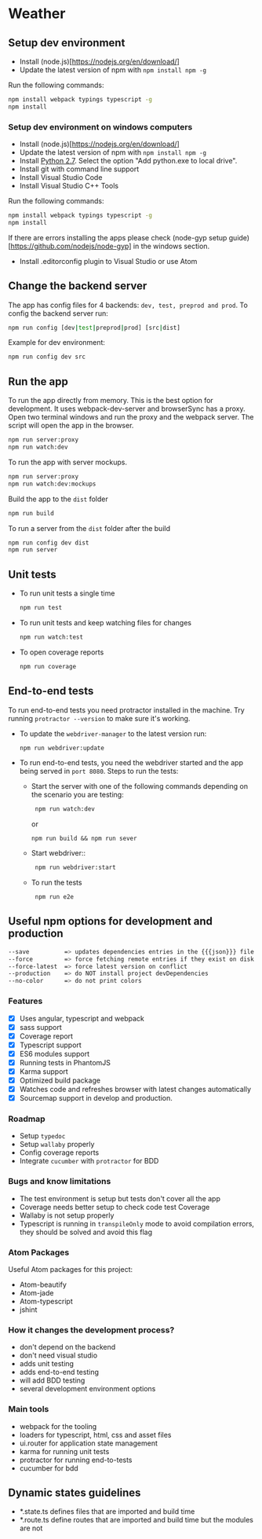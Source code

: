 # Weather

## Setup dev environment

- Install (node.js)[https://nodejs.org/en/download/]
- Update the latest version of npm with `npm install npm -g`

Run the following commands:

```sh
npm install webpack typings typescript -g
npm install
```

### Setup dev environment on windows computers

- Install (node.js)[https://nodejs.org/en/download/]
- Update the latest version of npm with `npm install npm -g`
- Install [Python 2.7](https://www.python.org/ftp/python/2.7.11/python-2.7.11.amd64.msi). Select the option "Add python.exe to local drive".
- Install git with command line support
- Install Visual Studio Code
- Install Visual Studio C++ Tools

Run the following commands:

```sh
npm install webpack typings typescript -g
npm install
```

If there are errors installing the apps please check (node-gyp setup guide)[https://github.com/nodejs/node-gyp] in the windows section.

- Install .editorconfig plugin to Visual Studio or use Atom

## Change the backend server

The app has config files for 4 backends: `dev, test, preprod and prod`.
To config the backend server run:

```sh
npm run config [dev|test|preprod|prod] [src|dist]
```

Example for dev environment:

```sh
npm run config dev src
```

## Run the app

To run the app directly from memory. This is the best option for development. It uses webpack-dev-server and browserSync has a proxy. Open two terminal windows and run the proxy and the webpack server. The script will open the app in the browser.

```sh
npm run server:proxy
npm run watch:dev
```

To run the app with server mockups.

```sh
npm run server:proxy
npm run watch:dev:mockups
```

Build the app to the `dist` folder

```sh
npm run build
```

To run a server from the `dist` folder after the build

```sh  
npm run config dev dist
npm run server
```

## Unit tests
- To run unit tests a single time

  ```sh
  npm run test
  ```

- To run unit tests and keep watching files for changes

  ```sh
  npm run watch:test
  ```

- To open coverage reports

  ```sh
  npm run coverage
  ```

## End-to-end tests
To run end-to-end tests you need protractor installed in the machine. Try running `protractor --version` to make sure it's working.

- To update the `webdriver-manager` to the latest version run:

  ```sh
  npm run webdriver:update
  ```

- To run end-to-end tests, you need the webdriver started and the app being served in `port 8080`. Steps to run the tests:

  - Start the server with one of the following commands depending on the scenario you are testing:

    ```sh
     npm run watch:dev
    ```

     or

     `npm run build && npm run sever`

  - Start webdriver::

    ```sh
     npm run webdriver:start
    ```

  - To run the tests

    ```sh
     npm run e2e
    ```

## Useful npm options for development and production

```sh
--save          => updates dependencies entries in the {{{json}}} file
--force         => force fetching remote entries if they exist on disk
--force-latest  => force latest version on conflict
--production    => do NOT install project devDependencies
--no-color      => do not print colors
```

### Features

- [x] Uses angular, typescript and webpack
- [x] sass support
- [x] Coverage report
- [x] Typescript support
- [x] ES6 modules support
- [x] Running tests in PhantomJS
- [x] Karma support
- [x] Optimized build package
- [x] Watches code and refreshes browser with latest changes automatically
- [x] Sourcemap support in develop and production.

### Roadmap

- Setup `typedoc`
- Setup `wallaby` properly
- Config coverage reports
- Integrate `cucumber` with `protractor` for BDD

### Bugs and know limitations

- The test environment is setup but tests don't cover all the app
- Coverage needs better setup to check code test Coverage
- Wallaby is not setup properly
- Typescript is running in `transpileOnly` mode to avoid compilation errors, they should be solved and avoid this flag

### Atom Packages

Useful Atom packages for this project:
- Atom-beautify
- Atom-jade
- Atom-typescript
- jshint

### How it changes the development process?

- don't depend on the backend
- don't need visual studio
- adds unit testing
- adds end-to-end testing
- will add BDD testing
- several development environment options

### Main tools

- webpack for the tooling
- loaders for typescript, html, css and asset files
- ui.router for application state management
- karma for running unit tests
- protractor for running end-to-tests
- cucumber for bdd

## Dynamic states guidelines

- *.state.ts defines files that are imported and build time
- *.route.ts define routes that are imported and build time but the modules are not
